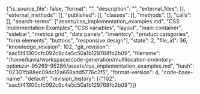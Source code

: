 {"is_source_file": false, "format": "", "description": "", "external_files": [], "external_methods": [], "published": [], "classes": [], "methods": [], "calls": [], "search-terms": ["assets/css_implementation_examples.md", "CSS Implementation Examples", "CSS variables", "layout", "main container", "sidebar", "metrics grid", "data panels", "inventory", "product categories", "form elements", "buttons", "responsive design"], "state": 2, "file_id": 36, "knowledge_revision": 102, "git_revision": "aac5f41300cfc092c9c4e5c50a1b129768fb2b09", "filename": "/home/kavia/workspace/code-generation/multilocation-inventory-optimizer-95269-95286/assets/css_implementation_examples.md", "hash": "02301fb88ec09dc12a668add5776c2f5", "format-version": 4, "code-base-name": "default", "revision_history": [{"102": "aac5f41300cfc092c9c4e5c50a1b129768fb2b09"}]}